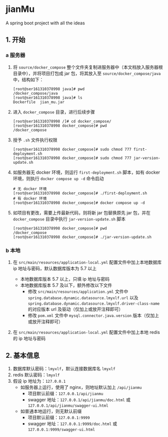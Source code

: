 # jianMu
A spring boot project with all the ideas

## 1. 开始

### a 服务器

1. 将 `source/docker_compose` 整个文件夹复制进服务器中（本文档放入服务器根目录中），并将项目打包成 jar 包，将其放入至 `source/docker_compose/java` 中，结构如下：

    ```shell
    [root@ser161310378998 java]# pwd
    /docker_compose/java
    [root@ser161310378998 java]# ls
    Dockerfile  jian_mu.jar
    ```

2. 进入 `docker_compose` 目录，进行后续步骤

    ```shell
    [root@ser161310378998 /]# cd docker_compose/
    [root@ser161310378998 docker_compose]# pwd
    /docker_compose
    ```

3. 授予 `.sh` 文件执行权限

    ```shell
    [root@ser161310378998 docker_compose]# sudo chmod 777 first-deployment.sh
    [root@ser161310378998 docker_compose]# sudo chmod 777 jar-version-update.sh
    ```

3. 如服务器无 docker 环境，则运行 `first-deployment.sh` 脚本，如有 docker 环境，则执行 `docker compose up -d` 命令启动

    ```shell
    # 无 docker 环境
    [root@ser161310378998 docker_compose]# ./first-deployment.sh
    # 有 docker 环境
    [root@ser161310378998 docker_compose]# docker compose up -d
    ```

5. 如项目有更改，需要上传最新代码，则将新 jar 包替换原先 jar 包，并在 `docker_compose` 目录中执行 `jar-version-update.sh` 脚本

    ```shell
    [root@ser161310378998 docker_compose]# pwd
    /docker_compose
    [root@ser161310378998 docker_compose]# ./jar-version-update.sh
    ```



### b 本地

1. 在 `src/main/resources/application-local.yml` 配置文件中加上本地数据库 ip 地址与密码，默认数据库版本为 5.7 以上
   + 本地数据库版本 5.7 以上，只填 ip 地址与密码
   + 本地数据库版本 5.7 及以下，额外修改以下文件
     + 修改 `src/main/resources/application.yml` 文件中 `spring.database.dynamic.datasource.lmyxlf.url` 以及 `spring.database.dynamic.datasource.lmyxlf.driver-class-name` 的对应版本 url 及驱动（仅加上或放开注释即可）
     + 修改 `pom.xml` 文件中 `mysql.connector.java.version` 版本（仅加上或放开注释即可）

2. 在 `src/main/resources/application-local.yml` 配置文件中加上本地 redis 的 ip 地址与密码



## 2. 基本信息

1. 数据库默认密码：`lmyxlf`，默认连接数据库名 `lmyxlf`
2. redis 默认密码：`lmyxlf`
3. 假设 ip 地址为：`127.0.0.1` 
    + 如服务器上运行，使用了 nginx，则地址默认加上 `/api/jianmu`
      + 项目默认前缀：`127.0.0.1/api/jianmu`
      + swagger 地址：`127.0.0.1/api/jianmu/doc.html` 或 `127.0.0.1/api/jianmu/swagger-ui.html`
    + 如普通本地运行，则无默认前缀
      + 项目默认前缀：`127.0.0.1:9999`
      + swagger 地址：`127.0.0.1:9999/doc.html` 或 `127.0.0.1:9999/swagger-ui.html`
